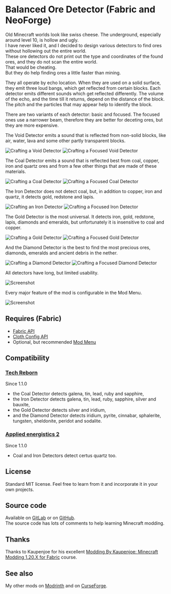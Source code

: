 # Balanced Ore Detector (Fabric and NeoForge)  

Old Minecraft worlds look like swiss cheese. The underground, especially around level 10, is hollow and ugly.  
I have never liked it, and I decided to design various detectors to find ores without hollowing out the entire world.  
These ore detectors do not print out the type and coordinates of the found ores, and they do not scan the entire world.  
That would be cheating.  
But they do help finding ores a little faster than mining.

They all operate by echo location. When they are used on a solid surface, they emit three loud bangs, which get reflected from certain blocks. Each detector emits different sounds which get reflected differently. The volume of the echo, and the time till it returns, depend on the distance of the block. The pitch and the particles that may appear help to identify the block.

There are two variants of each detector: basic and focused. The focused ones use a narrower beam, therefore they are better for deceting ores, but they are more expensive. 

The Void Detector emits a sound that is reflected from non-solid blocks, like air, water, lava and some other partly transparent blocks.

![Crafting a Void Detector](./images/recipe_void.png "Crafting a Void Detector") ![Crafting a Focused Void Detector](./images/recipe_focused_void.png "Crafting a Focused Void Detector")

The Coal Detector emits a sound that is reflected best from coal, copper, iron and quartz ores and from a few other things that are made of these materials.

![Crafting a Coal Detector](./images/recipe_coal.png "Crafting a Coal Detector") ![Crafting a Focused Coal Detector](./images/recipe_focused_coal.png "Crafting a Focused Coal Detector")

The Iron Detector does not detect coal, but, in addition to copper, iron and quartz, it detects gold, redstone and lapis.

![Crafting an Iron Detector](./images/recipe_iron.png "Crafting an Iron Detector") ![Crafting a Focused Iron Detector](./images/recipe_focused_iron.png "Crafting a Focused Iron Detector")

The Gold Detector is the most universal. It detects iron, gold, redstone, lapis, diamonds and emeralds, but unfortunately it is insensitive to coal and copper.

![Crafting a Gold Detector](./images/recipe_gold.png "Crafting a Gold Detector") ![Crafting a Focused Gold Detector](./images/recipe_focused_gold.png "Crafting a Focused Gold Detector")

And the Diamond Detector is the best to find the most precious ores, diamonds, emeralds and ancient debris in the nether. 

![Crafting a Diamond Detector](./images/recipe_diamond.png "Crafting a Diamond Detector") ![Crafting a Focused Diamond Detector](./images/recipe_focused_diamond.png "Crafting a Focused Diamond Detector")

All detectors have long, but limited usability.

![Screenshot](./images/screenshot1.png "Screenshot")

Every major feature of the mod is configurable in the Mod Menu.

![Screenshot](./images/modmenu.png "Screenshot")


## Requires (Fabric)

- [Fabric API](https://modrinth.com/mod/fabric-api)  
- [Cloth Config API](https://modrinth.com/mod/cloth-config)
- Optional, but recommended [Mod Menu](https://modrinth.com/mod/modmenu)


## Compatibility

### [Tech Reborn](https://www.curseforge.com/minecraft/mc-mods/techreborn)

Since 1.1.0  

- the Coal Detector detects galena, tin, lead, ruby and sapphire, 
- the Iron Detector detects galena, tin, lead, ruby, sapphire, silver and bauxite,
- the Gold Detector detects silver and iridium,
- and the Diamond Detector detects iridium, pyrite, cinnabar, sphalerite, tungsten, sheldonite, peridot and sodalite.


### [Applied energistics 2](https://www.curseforge.com/minecraft/mc-mods/applied-energistics-2)

Since 1.1.0

- Coal and Iron Detectors detect certus quartz too.


## License

Standard MIT license. Feel free to learn from it and incorporate it in your own projects.  


## Source code

Available on [GitLab](https://gitlab.com/pintergabor/oredetector.git) or on [GitHub](https://github.com/pinter-gabor-at/oredetector.git).  
The source code has lots of comments to help learning Minecraft modding.


## Thanks

Thanks to Kaupenjoe for his excellent [Modding By Kaupenjoe: Minecraft Modding 1.20.X for Fabric](https://www.udemy.com/course/minecraft-modding-120x-for-fabric/) course. 


## See also

My other mods on [Modrinth](https://modrinth.com/user/pinter.gabor) and on [CurseForge](https://www.curseforge.com/members/pintergabor/projects).
